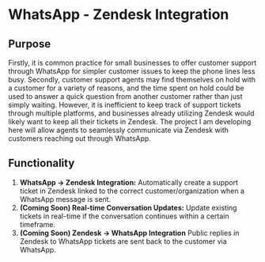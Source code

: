 # WhatsApp - Zendesk Integration

## Purpose

Firstly, it is common practice for small businesses to offer customer support through WhatsApp for simpler customer issues to keep the phone lines less busy. Secondly, customer support agents may find themselves on hold with a customer for a variety of reasons, and the time spent on hold could be used to answer a quick question from another customer rather than just simply waiting. However, it is inefficient to keep track of support tickets through multiple platforms, and businesses already utilizing Zendesk would likely want to keep all their tickets in Zendesk. The project I am developing here will allow agents to seamlessly communicate via Zendesk with customers reaching out through WhatsApp.

## Functionality

1. **WhatsApp -> Zendesk Integration:** Automatically create a support ticket in Zendesk linked to the correct customer/organization when a WhatsApp message is sent.
2. **(Coming Soon) Real-time Conversation Updates:** Update existing tickets in real-time if the conversation continues within a certain timeframe.
3. **(Coming Soon) Zendesk -> WhatsApp Integration** Public replies in Zendesk to WhatsApp tickets are sent back to the customer via WhatsApp.
